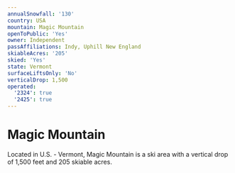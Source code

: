 ```yaml
---
annualSnowfall: '130'
country: USA
mountain: Magic Mountain
openToPublic: 'Yes'
owner: Independent
passAffiliations: Indy, Uphill New England
skiableAcres: '205'
skied: 'Yes'
state: Vermont
surfaceLiftsOnly: 'No'
verticalDrop: 1,500
operated:
  '2324': true
  '2425': true
---
```



# Magic Mountain

Located in U.S. - Vermont, Magic Mountain is a ski area with a vertical drop of 1,500 feet and 205 skiable acres.

